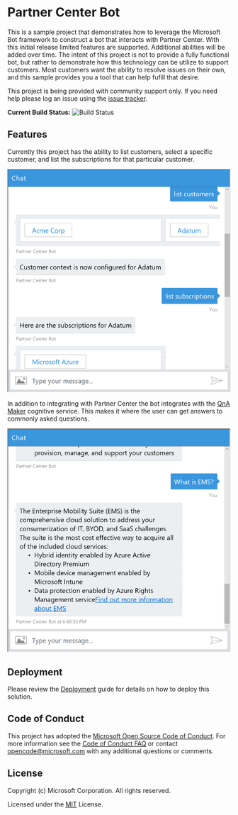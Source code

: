 # Partner Center Bot
This is a sample project that demonstrates how to leverage the Microsoft Bot framework to construct a bot that interacts with Partner Center. With this initial release limited
features are supported. Additional abilities will be added over time. The intent of this project is not to provide a fully functional bot, but rather to demonstrate how this 
technology can be utilize to support customers. Most customers want the ability to resolve issues on their own, and this sample provides you a tool that can help fufill that
desire.

This project is being provided with community support only. If you need help please
log an issue using the [issue tracker](https://github.com/Microsoft/Partner-Center-Bot/issues).

__Current Build Status:__ ![Build Status](https://ustechsales.visualstudio.com/_apis/public/build/definitions/15dd995f-72f1-415c-ae52-f4c3d46fd161/8/badge)

## Features 
Currently this project has the ability to list customers, select a specific customer, and list the subscriptions for that particular customer. 

![Bot Interaction](docs/Images/bot01.png)

In addition to integrating with Partner Center the bot integrates with the [QnA Maker](docs/QnAMaker.md) cognitive service.
This makes it where the user can get answers to commonly asked questions.  

![Bot Interaction](docs/Images/bot02.png)

## Deployment
Please review the [Deployment](docs/Deployment.md) guide for details on how to deploy this solution.

## Code of Conduct 
This project has adopted the [Microsoft Open Source Code of Conduct](https://opensource.microsoft.com/codeofconduct/). For more 
information see the [Code of Conduct FAQ](https://opensource.microsoft.com/codeofconduct/faq/) or contact 
[opencode@microsoft.com](mailto:opencode@microsoft.com) with any additional questions or comments.

## License
Copyright (c) Microsoft Corporation. All rights reserved.

Licensed under the [MIT](LICENSE) License.